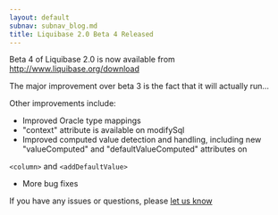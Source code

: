 ```yaml
---
layout: default
subnav: subnav_blog.md
title: Liquibase 2.0 Beta 4 Released
---
```



Beta 4 of Liquibase 2.0 is now available from <a href="http://www.liquibase.org/download">http://www.liquibase.org/download</a>


The major improvement over beta 3 is the fact that it will actually run...


Other improvements include:


- Improved Oracle type mappings
- "context" attribute is available on modifySql
- Improved computed value detection and handling, including new "valueComputed" and "defaultValueComputed" attributes on

`<column>` and `<addDefaultValue>`

- More bug fixes



If you have any issues or questions, please <a href="http://www.liquibase.org/forum">let us know</a>

